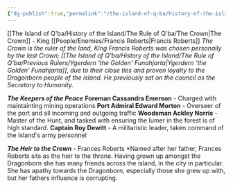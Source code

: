 ```yaml
---
{"dg-publish":true,"permalink":"/the-island-of-q-ba/history-of-the-island/the-rule-of-q-ba/the-crown-councils/the-council-of-king-francis-roberts/"}
---
```



[[The Island of Q'ba/History of the Island/The Rule of Q'ba/The Crown\|The Crown]] - King [[People/Enemies/Francis Roberts\|Francis Roberts]]
*The Crown is the ruler of the land, King Francis Roberts was chosen personally by the last Crown; [[The Island of Q'ba/History of the Island/The Rule of Q'ba/Previous Rulers/Ygerdern 'the Golden' Funahjarta\|Ygerdern 'the Golden' Funahjarta]]*, *due to their close ties and proven loyalty to the Dragonborn people of the island. He previously sat on the council as the Secretary to Humanity.*

***The Keepers of the Peace*** 
**Foreman Cassandra Emerson** - Charged with maintainting mining operations
**Port Admiral Edward Morton** - Overseer of the port and all incoming and outgoing traffic
**Woodsman Ackley Norris** - Master of the Hunt, and tasked with ensuring the lumer in the forest is of high standard.
**Captain Roy Dewitt** - A militaristic leader, taken command of the Island's army personnel

***The Heir to the Crown*** - Frances Roberts
*Named after her father, Frances Roberts sits as the heir to the throne. Having grown up amongst the Dragonborn she has many friends across the island, in the city in particular. She has apathy towards the Dragonborn, especially those she grew up with, but her fathers influence is corrupting.
